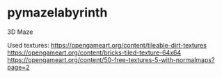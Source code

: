 # pymazelabyrinth
3D Maze

Used textures:
https://opengameart.org/content/tileable-dirt-textures
https://opengameart.org/content/bricks-tiled-texture-64x64
https://opengameart.org/content/50-free-textures-5-with-normalmaps?page=2
